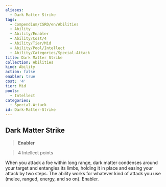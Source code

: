 ```yaml
---
aliases:
  - Dark Matter Strike
tags:
  - Compendium/CSRD/en/Abilities
  - Ability
  - Ability/Enabler
  - Ability/Cost/4
  - Ability/Tier/Mid
  - Ability/Pool/Intellect
  - Ability/Categories/Special-Attack
title: Dark Matter Strike
collection: Abilities
kind: Ability
action: false
enabler: true
cost: '4'
tier: Mid
pools:
  - Intellect
categories:
  - Special-Attack
id: Dark-Matter-Strike
---
```

## Dark Matter Strike    
>**Enabler**    
>4 Intellect points  
    
When you attack a foe within long range, dark matter condenses around your target and entangles its limbs, holding it in place and easing your attack by two steps. The ability works for whatever kind of attack you use (melee, ranged, energy, and so on). Enabler.

